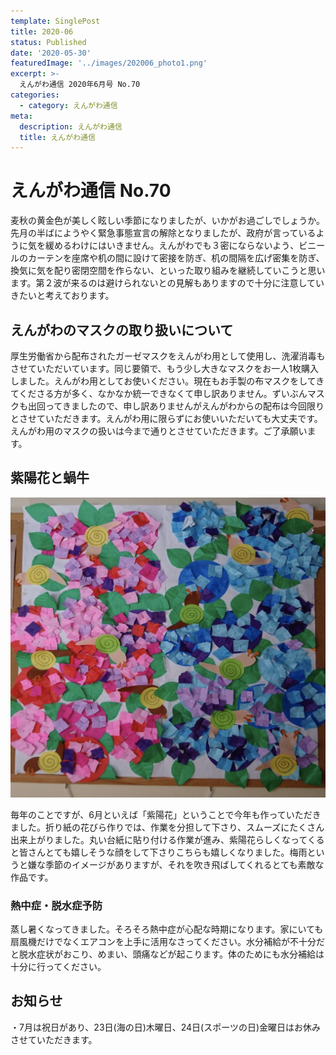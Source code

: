 ```yaml
---
template: SinglePost
title: 2020-06
status: Published
date: '2020-05-30'
featuredImage: '../images/202006_photo1.png'
excerpt: >-
  えんがわ通信 2020年6月号 No.70
categories:
  - category: えんがわ通信
meta:
  description: えんがわ通信
  title: えんがわ通信
---
```


# えんがわ通信 No.70

麦秋の黄金色が美しく眩しい季節になりましたが、いかがお過ごしでしょうか。先月の半ばにようやく緊急事態宣言の解除となりましたが、政府が言っているように気を緩めるわけにはいきません。えんがわでも３密にならないよう、ビニールのカーテンを座席や机の間に設けて密接を防ぎ、机の間隔を広げ密集を防ぎ、換気に気を配り密閉空間を作らない、といった取り組みを継続していこうと思います。第２波が来るのは避けられないとの見解もありますので十分に注意していきたいと考えております。

## えんがわのマスクの取り扱いについて

厚生労働省から配布されたガーゼマスクをえんがわ用として使用し、洗濯消毒もさせていただいています。同じ要領で、もう少し大きなマスクをお一人1枚購入しました。えんがわ用としてお使いください。現在もお手製の布マスクをしてきてくださる方が多く、なかなか統一できなくて申し訳ありません。ずいぶんマスクも出回ってきましたので、申し訳ありませんがえんがわからの配布は今回限りとさせていただきます。えんがわ用に限らずにお使いいただいても大丈夫です。
えんがわ用のマスクの扱いは今まで通りとさせていただきます。ご了承願います。


## 紫陽花と蝸牛

![](./images/202006_photo1.png)

毎年のことですが、6月といえば「紫陽花」ということで今年も作っていただきました。折り紙の花びら作りでは、作業を分担して下さり、スムーズにたくさん出来上がりました。丸い台紙に貼り付ける作業が進み、紫陽花らしくなってくると皆さんとても嬉しそうな顔をして下さりこちらも嬉しくなりました。梅雨というと嫌な季節のイメージがありますが、それを吹き飛ばしてくれるとても素敵な作品です。


### 熱中症・脱水症予防

蒸し暑くなってきました。そろそろ熱中症が心配な時期になります。家にいても扇風機だけでなくエアコンを上手に活用なさってください。水分補給が不十分だと脱水症状がおこり、めまい、頭痛などが起こります。体のためにも水分補給は十分に行ってください。

## お知らせ

・7月は祝日があり、23日(海の日)木曜日、24日(スポーツの日)金曜日はお休みさせていただきます。

